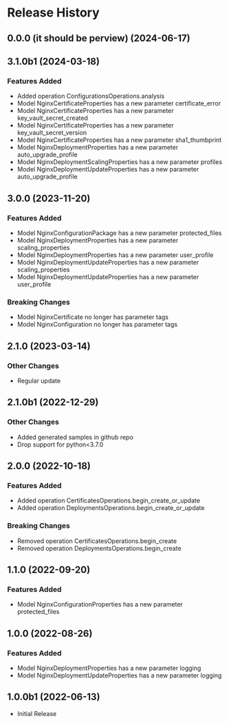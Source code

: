 # Release History

## 0.0.0 (it should be perview) (2024-06-17)



## 3.1.0b1 (2024-03-18)

### Features Added

  - Added operation ConfigurationsOperations.analysis
  - Model NginxCertificateProperties has a new parameter certificate_error
  - Model NginxCertificateProperties has a new parameter key_vault_secret_created
  - Model NginxCertificateProperties has a new parameter key_vault_secret_version
  - Model NginxCertificateProperties has a new parameter sha1_thumbprint
  - Model NginxDeploymentProperties has a new parameter auto_upgrade_profile
  - Model NginxDeploymentScalingProperties has a new parameter profiles
  - Model NginxDeploymentUpdateProperties has a new parameter auto_upgrade_profile

## 3.0.0 (2023-11-20)

### Features Added

  - Model NginxConfigurationPackage has a new parameter protected_files
  - Model NginxDeploymentProperties has a new parameter scaling_properties
  - Model NginxDeploymentProperties has a new parameter user_profile
  - Model NginxDeploymentUpdateProperties has a new parameter scaling_properties
  - Model NginxDeploymentUpdateProperties has a new parameter user_profile

### Breaking Changes

  - Model NginxCertificate no longer has parameter tags
  - Model NginxConfiguration no longer has parameter tags

## 2.1.0 (2023-03-14)

### Other Changes

  - Regular update

## 2.1.0b1 (2022-12-29)

### Other Changes

  - Added generated samples in github repo
  - Drop support for python<3.7.0

## 2.0.0 (2022-10-18)

### Features Added

  - Added operation CertificatesOperations.begin_create_or_update
  - Added operation DeploymentsOperations.begin_create_or_update

### Breaking Changes

  - Removed operation CertificatesOperations.begin_create
  - Removed operation DeploymentsOperations.begin_create

## 1.1.0 (2022-09-20)

### Features Added

  - Model NginxConfigurationProperties has a new parameter protected_files

## 1.0.0 (2022-08-26)

### Features Added

  - Model NginxDeploymentProperties has a new parameter logging
  - Model NginxDeploymentUpdateProperties has a new parameter logging

## 1.0.0b1 (2022-06-13)

* Initial Release
